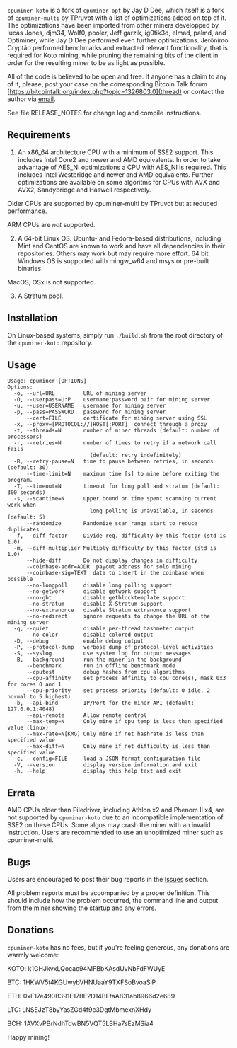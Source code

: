 `cpuminer-koto` is a fork of `cpuminer-opt` by Jay D Dee, which itself is a
fork of `cpuminer-multi` by TPruvot with a list of optimizations added on top of
it. The optimizations have been imported from other miners developped by lucas
Jones, djm34, Wolf0, pooler, Jeff garzik, ig0tik3d, elmad, palmd, and Optiminer,
while Jay D Dee performed even further optimizations.
Jerônimo Cryptão performed benchmarks and extracted relevant functionality,
that is required for Koto mining, while pruning the remaining bits of the client
in order for the resulting miner to be as light as possible.


All of the code is believed to be open and free. If anyone has a claim to any of
it, please, post your case on the corresponding Bitcoin Talk forum [https://bitcointalk.org/index.php?topic=1326803.0](thread) or
contact the author via [email](mailto://crypto.jeronimo@gmail.com).


See file RELEASE_NOTES for change log and compile instructions.

Requirements
------------

1. An x86_64 architecture CPU with a minimum of SSE2 support. This includes
Intel Core2 and newer and AMD equivalents. In order to take advantage of AES_NI
optimizations a CPU with AES_NI is required. This includes Intel Westbridge
and newer and AMD equivalents. Further optimizations are available on some
algoritms for CPUs with AVX and AVX2, Sandybridge and Haswell respectively.

Older CPUs are supported by cpuminer-multi by TPruvot but at reduced
performance.

ARM CPUs are *not* supported.

2. A 64-bit Linux OS. Ubuntu- and Fedora-based distributions, including Mint and
CentOS are known to work and have all dependencies in their repositories.
Others may work but may require more effort.
64 bit Windows OS is supported with mingw_w64 and msys or pre-built binaries.

MacOS, OSx is not supported.

3. A Stratum pool.

Installation
------------

On Linux-based systems, simply run `./build.sh` from the root directory of the
`cpuminer-koto` repository.

Usage
-----
```
Usage: cpuminer [OPTIONS]
Options:
  -o, --url=URL         URL of mining server
  -O, --userpass=U:P    username:password pair for mining server
  -u, --user=USERNAME   username for mining server
  -p, --pass=PASSWORD   password for mining server
      --cert=FILE       certificate for mining server using SSL
  -x, --proxy=[PROTOCOL://]HOST[:PORT]  connect through a proxy
  -t, --threads=N       number of miner threads (default: number of processors)
  -r, --retries=N       number of times to retry if a network call fails
                          (default: retry indefinitely)
  -R, --retry-pause=N   time to pause between retries, in seconds (default: 30)
      --time-limit=N    maximum time [s] to mine before exiting the program.
  -T, --timeout=N       timeout for long poll and stratum (default: 300 seconds)
  -s, --scantime=N      upper bound on time spent scanning current work when
                          long polling is unavailable, in seconds (default: 5)
      --randomize       Randomize scan range start to reduce duplicates
  -f, --diff-factor     Divide req. difficulty by this factor (std is 1.0)
  -m, --diff-multiplier Multiply difficulty by this factor (std is 1.0)
      --hide-diff       Do not display changes in difficulty
      --coinbase-addr=ADDR  payout address for solo mining
      --coinbase-sig=TEXT  data to insert in the coinbase when possible
      --no-longpoll     disable long polling support
      --no-getwork      disable getwork support
      --no-gbt          disable getblocktemplate support
      --no-stratum      disable X-Stratum support
      --no-extranonce   disable Stratum extranonce support
      --no-redirect     ignore requests to change the URL of the mining server
  -q, --quiet           disable per-thread hashmeter output
      --no-color        disable colored output
  -D, --debug           enable debug output
  -P, --protocol-dump   verbose dump of protocol-level activities
  -S, --syslog          use system log for output messages
  -B, --background      run the miner in the background
      --benchmark       run in offline benchmark mode
      --cputest         debug hashes from cpu algorithms
      --cpu-affinity    set process affinity to cpu core(s), mask 0x3 for cores 0 and 1
      --cpu-priority    set process priority (default: 0 idle, 2 normal to 5 highest)
  -b, --api-bind        IP/Port for the miner API (default: 127.0.0.1:4048)
      --api-remote      Allow remote control
      --max-temp=N      Only mine if cpu temp is less than specified value (linux)
      --max-rate=N[KMG] Only mine if net hashrate is less than specified value
      --max-diff=N      Only mine if net difficulty is less than specified value
  -c, --config=FILE     load a JSON-format configuration file
  -V, --version         display version information and exit
  -h, --help            display this help text and exit
```

Errata
------

AMD CPUs older than Piledriver, including Athlon x2 and Phenom II x4, are not
supported by `cpuminer-koto` due to an incompatible implementation of SSE2 on
these CPUs. Some algos may crash the miner with an invalid instruction.
Users are recommended to use an unoptimized miner such as cpuminer-multi.

Bugs
----

Users are encouraged to post their bug reports in the [Issues](https://github.com/crypto-jeronimo/cpuminer-koto/issues) section.

All problem reports must be accompanied by a proper definition.
This should include how the problem occurred, the command line and
output from the miner showing the startup and any errors.

Donations
---------

`cpuminer-koto` has no fees, but if you're feeling generous, any donations are warmly welcome:

 KOTO: k1GHJkvxLQocac94MFBbKAsdUvNbFdFWUyE

 BTC: 1HKWV5t4KGUwybVHNUaaY9TXFSoBvoaSiP

 ETH: 0xF17e490B391E17BE2D14BFfaA831ab8966d2e689

 LTC: LNSEJzT8byYasZGd4f9c3DgtMbmexnXHdy

 BCH: 1AVXvPBrNdhTdwBN5VQT5LSHa7sEzMSia4

Happy mining!
